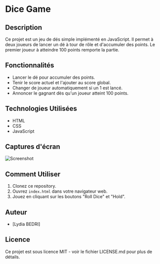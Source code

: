 # Dice Game

## Description

Ce projet est un jeu de dés simple implémenté en JavaScript. Il permet à deux joueurs de lancer un dé à tour de rôle et d'accumuler des points. Le premier joueur à atteindre 100 points remporte la partie.

## Fonctionnalités

- Lancer le dé pour accumuler des points.
- Tenir le score actuel et l'ajouter au score global.
- Changer de joueur automatiquement si un 1 est lancé.
- Annoncer le gagnant dès qu'un joueur atteint 100 points.

## Technologies Utilisées

- HTML
- CSS
- JavaScript

## Captures d'écran

![Screenshot](img/screenshot.png)

## Comment Utiliser

1. Clonez ce repository.
2. Ouvrez `index.html` dans votre navigateur web.
3. Jouez en cliquant sur les boutons "Roll Dice" et "Hold".

## Auteur

- [Lydia BEDRI]

## Licence

Ce projet est sous licence MIT - voir le fichier LICENSE.md pour plus de détails.

